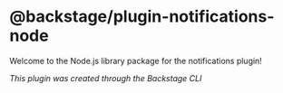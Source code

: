 # @backstage/plugin-notifications-node

Welcome to the Node.js library package for the notifications plugin!

_This plugin was created through the Backstage CLI_
